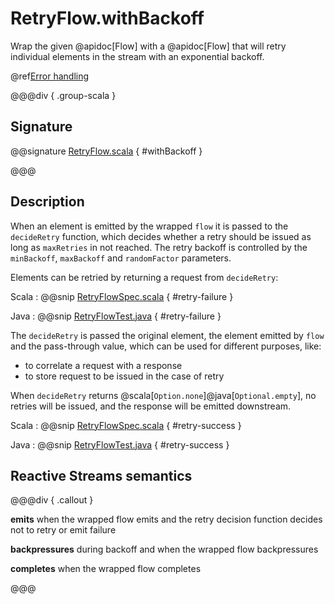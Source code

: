 # RetryFlow.withBackoff

Wrap the given @apidoc[Flow] with a @apidoc[Flow] that will retry individual elements in the stream with an exponential backoff.

@ref[Error handling](../index.md#error-handling)

@@@div { .group-scala }

## Signature

@@signature [RetryFlow.scala](/akka-stream/src/main/scala/akka/stream/scaladsl/RetryFlow.scala) { #withBackoff }

@@@

## Description

When an element is emitted by the wrapped `flow` it is passed to the `decideRetry` function, which decides whether
a retry should be issued as long as `maxRetries` in not reached. The retry backoff is controlled by the `minBackoff`, `maxBackoff` and `randomFactor` parameters.

Elements can be retried by returning a request from `decideRetry`:

Scala
:   @@snip [RetryFlowSpec.scala](/akka-stream-tests/src/test/scala/akka/stream/scaladsl/RetryFlowSpec.scala) { #retry-failure }

Java
:   @@snip [RetryFlowTest.java](/akka-stream-tests/src/test/java/akka/stream/javadsl/RetryFlowTest.java) { #retry-failure }

The `decideRetry` is passed the original element, the element emitted by `flow` and the pass-through value,
which can be used for different purposes, like:

* to correlate a request with a response
* to store request to be issued in the case of retry

When `decideRetry` returns @scala[`Option.none`]@java[`Optional.empty`],
no retries will be issued, and the response will be emitted downstream.


Scala
:   @@snip [RetryFlowSpec.scala](/akka-stream-tests/src/test/scala/akka/stream/scaladsl/RetryFlowSpec.scala) { #retry-success }

Java
:   @@snip [RetryFlowTest.java](/akka-stream-tests/src/test/java/akka/stream/javadsl/RetryFlowTest.java) { #retry-success }

## Reactive Streams semantics

@@@div { .callout }

**emits** when the wrapped flow emits and the retry decision function decides not to retry or emit failure

**backpressures** during backoff and when the wrapped flow backpressures

**completes** when the wrapped flow completes

@@@
